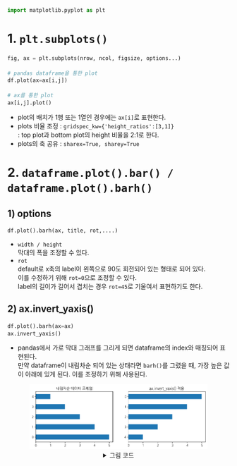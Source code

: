 
```python
import matplotlib.pyplot as plt 
```

# **1. `plt.subplots()`**

```python
fig, ax = plt.subplots(nrow, ncol, figsize, options...)

# pandas dataframe을 통한 plot
df.plot(ax=ax[i,j])

# ax를 통한 plot
ax[i,j].plot()
```

* plot의 배치가 1행 또는 1열인 경우에는 `ax[i]`로 표현한다.
* plots 비율 조정 : `gridspec_kw={'height_ratios':[3,1]}`<br>
: top plot과 bottom plot의 height 비율을 2:1로 한다. 
* plots의 축 공유 : `sharex=True, sharey=True`

# **2. `dataframe.plot().bar() / dataframe.plot().barh()`**

## **1) options**

```python
df.plot().barh(ax, title, rot,....)
```
* `width / height`<br>
막대의 폭을 조정할 수 있다.
* `rot` <br>
default로 x축의 label이 왼쪽으로 90도 회전되어 있는 형태로 되어 있다. <br>
이를 수정하기 위해 `rot=0`으로 조정할 수 있다. <br>
label의 길이가 길어서 겹치는 경우 `rot=45`로 기울여서 표현하기도 한다.

## **2) ax.invert_yaxis()**

```python
df.plot().barh(ax=ax)
ax.invert_yaxis()
```

* pandas에서 가로 막대 그래프를 그리게 되면 dataframe의 index와 매칭되어 표현된다. <br>
만약 dataframe이 내림차순 되어 있는 상태라면 `barh()`를 그렸을 때, 가장 높은 값이 아래에 있게 된다. 이를 조정하기 위해 사용된다.

<div markdown="1" style="text-align:center;">
<img src="./images/barh01.png" width="80%">
<details>
<summary>그림 코드</summary>
<div markdown="1" style="text-align:left">

```python
df = pd.DataFrame([5, 4, 3, 2, 1])

fig, ax = plt.subplots(1, 2, figsize=(10, 3))

df.plot.barh(ax=ax[0], legend=None, title='내림차순 데이터 프레임')
df.plot.barh(ax=ax[1], legend=None, title='ax.invert_yaxis() 적용')
ax[1].invert_yaxis()
```
</div>     
</details>
</div>  





